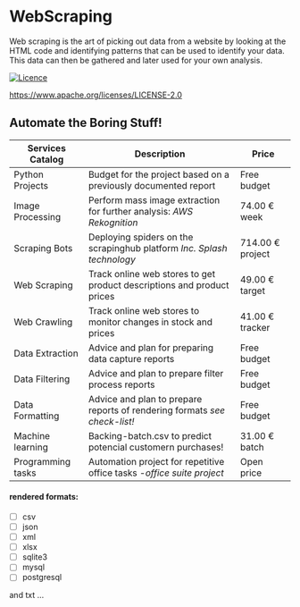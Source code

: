 # WebScraping

Web scraping is the art of picking out data from a website by looking at the HTML code and identifying patterns that can be used to identify your data. This data can then be gathered and later used for your own analysis.

[![Licence](https://img.shields.io/badge/licence-Apache%20Licence%20%282.0%29-blue.svg)](https://www.apache.org/licenses/LICENSE-2.0)

https://www.apache.org/licenses/LICENSE-2.0

## Automate the Boring Stuff! 

Services Catalog | Description | Price
---------------- | ----------- | -----
Python Projects | Budget for the project based on a previously documented report | Free budget
Image Processing | Perform mass image extraction for further analysis: _AWS Rekognition_ | 74.00 € week
Scraping Bots | Deploying spiders on the scrapinghub platform *_Inc. Splash technology_* | 714.00 € project
Web Scraping | Track online web stores to get product descriptions and product prices | 49.00 € target 
Web Crawling | Track online web stores to monitor changes in stock and prices | 41.00 € tracker 
Data Extraction | Advice and plan for preparing data capture reports | Free budget
Data Filtering | Advice and plan to prepare filter process reports | Free budget
Data Formatting | Advice and plan to prepare reports of rendering formats _see check-list!_ | Free budget
Machine learning | Backing-batch.csv to predict potencial customern purchases! | 31.00 € batch 
Programming tasks | Automation project for repetitive office tasks _-office suite project_ | Open price

#### rendered formats:
- [ ] csv 
- [ ] json
- [ ] xml
- [ ] xlsx
- [ ] sqlite3
- [ ] mysql
- [ ] postgresql

and txt ...

    

